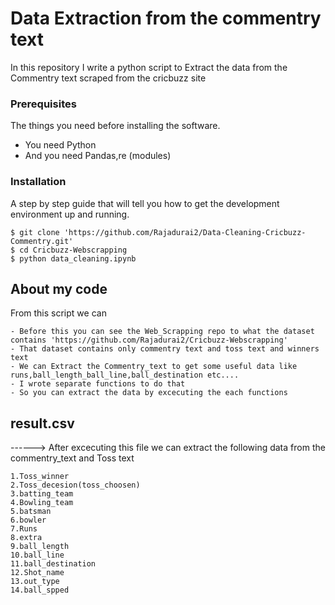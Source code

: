 # Data Extraction from the commentry text 

In this repository I write a python script to Extract the data from the Commentry text scraped from the cricbuzz site

### Prerequisites

The things you need before installing the software.

* You need Python
* And you need Pandas,re (modules)

### Installation

A step by step guide that will tell you how to get the development environment up and running.

```
$ git clone 'https://github.com/Rajadurai2/Data-Cleaning-Cricbuzz-Commentry.git'
$ cd Cricbuzz-Webscrapping
$ python data_cleaning.ipynb
```

## About my code

From this script we can 

```
- Before this you can see the Web_Scrapping repo to what the dataset contains 'https://github.com/Rajadurai2/Cricbuzz-Webscrapping'
- That dataset contains only commentry text and toss text and winners text
- We can Extract the Commentry_text to get some useful data like runs,ball_length_ball_line,ball_destination etc....
- I wrote separate functions to do that 
- So you can extract the data by excecuting the each functions
```

## result.csv  

------> After excecuting this file we can extract the following data from the commentry_text and Toss text
```
1.Toss_winner
2.Toss_decesion(toss_choosen)
3.batting_team
4.Bowling_team
5.batsman
6.bowler
7.Runs
8.extra
9.ball_length
10.ball_line
11.ball_destination
12.Shot_name
13.out_type
14.ball_spped
```

